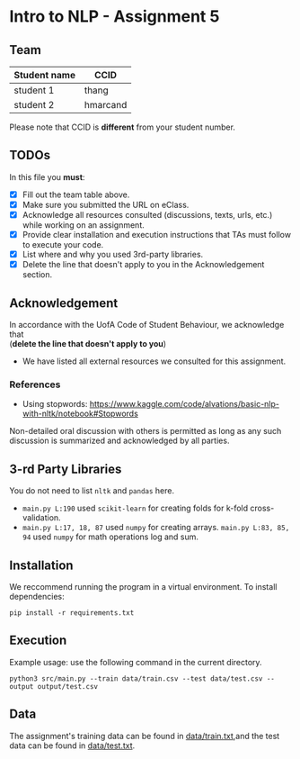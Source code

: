# Intro to NLP - Assignment 5

## Team
|Student name| CCID |
|------------|------|
|student 1   | thang |
|student 2   | hmarcand |

Please note that CCID is **different** from your student number.

## TODOs

In this file you **must**:
- [X] Fill out the team table above. 
- [X] Make sure you submitted the URL on eClass.
- [X] Acknowledge all resources consulted (discussions, texts, urls, etc.) while working on an assignment.
- [X] Provide clear installation and execution instructions that TAs must follow to execute your code.
- [X] List where and why you used 3rd-party libraries.
- [X] Delete the line that doesn't apply to you in the Acknowledgement section.

## Acknowledgement 
In accordance with the UofA Code of Student Behaviour, we acknowledge that  
(**delete the line that doesn't apply to you**)

- We have listed all external resources we consulted for this assignment.
### References
 * Using stopwords: https://www.kaggle.com/code/alvations/basic-nlp-with-nltk/notebook#Stopwords

 Non-detailed oral discussion with others is permitted as long as any such discussion is summarized and acknowledged by all parties.

## 3-rd Party Libraries
You do not need to list `nltk` and `pandas` here.

* `main.py L:190` used `scikit-learn` for creating folds for k-fold cross-validation.
* `main.py L:17, 18, 87` used `numpy` for creating arrays. `main.py L:83, 85, 94` used `numpy` for math operations log and sum.

## Installation
We reccommend running the program in a virtual environment. To install dependencies:
```
pip install -r requirements.txt
```

## Execution
Example usage: use the following command in the current directory.

`python3 src/main.py --train data/train.csv --test data/test.csv --output output/test.csv`

## Data

The assignment's training data can be found in [data/train.txt](data/train.txt),and the test data can be found in [data/test.txt](data/test.txt).

